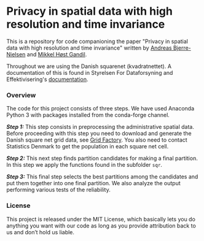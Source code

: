 # Privacy in spatial data with high resolution and time invariance

This is a repository for code companioning the paper "Privacy in spatial data with high resolution and time invariance" written by [Andreas Bjerre-Nielsen](https://abjer.github.io/) and [Mikkel Høst Gandil](https://mikkelgandil.github.io/).

Throughout we are using the Danish squarenet (kvadratnettet). A documentation of this is found in  Styrelsen For Dataforsyning and Effektivisering's [documentation](http://www.sdfe.dk/media/gst/65230/kvadratnettet.pdf).

### Overview

The code for this project consists of three steps. We have used Anaconda Python 3 with packages installed from the conda-forge channel.

***Step 1:*** This step consists in preprocessing the administrative spatial data. Before proceeding with this step you need to download and generate the Danish square net grid data, see [Grid Factory](http://www.routeware.dk/download.php). You also need to contact Statistics Denmark to get the population in each square net cell.

***Step 2:*** This next step finds partition candidates for making a final partition. In this step we apply the functions found in the subfolder `sqr`.

***Step 3:*** This final step selects the best partitions among the candidates and put them together into one final partition. We also analyze the output performing various tests of the reliability.

### License
This project is released under the MIT License, which basically lets you do anything you want with our code as long as you provide attribution back to us and don’t hold us liable.
